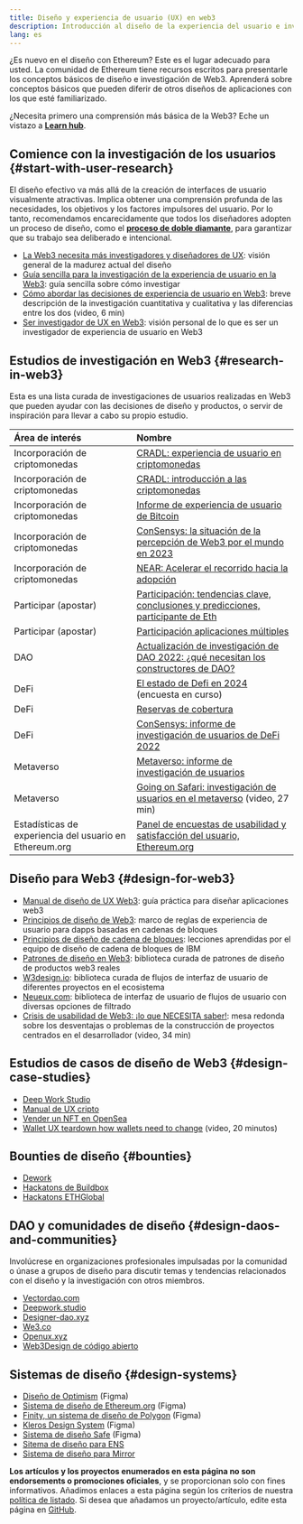 ```yaml
---
title: Diseño y experiencia de usuario (UX) en web3
description: Introducción al diseño de la experiencia del usuario e investigación en el espacio Web3 y Ethereum.
lang: es
---
```


¿Es nuevo en el diseño con Ethereum? Este es el lugar adecuado para usted. La comunidad de Ethereum tiene recursos escritos para presentarle los conceptos básicos de diseño e investigación de Web3. Aprenderá sobre conceptos básicos que pueden diferir de otros diseños de aplicaciones con los que esté familiarizado.

¿Necesita primero una comprensión más básica de la Web3? Eche un vistazo a [**Learn hub**](/learn/).

## Comience con la investigación de los usuarios {#start-with-user-research}

El diseño efectivo va más allá de la creación de interfaces de usuario visualmente atractivas. Implica obtener una comprensión profunda de las necesidades, los objetivos y los factores impulsores del usuario. Por lo tanto, recomendamos encarecidamente que todos los diseñadores adopten un proceso de diseño, como el [**proceso de doble diamante**](https://en.wikipedia.org/wiki/Double_Diamond_(design_process_model)), para garantizar que su trabajo sea deliberado e intencional.

- [La Web3 necesita más investigadores y diseñadores de UX](https://blog.akasha.org/akasha-conversations-9-web3-needs-more-ux-researchers-and-designers): visión general de la madurez actual del diseño
- [Guía sencilla para la investigación de la experiencia de usuario en la Web3](https://uxplanet.org/a-complete-guide-to-ux-research-for-web-3-0-products-d6bead20ebb1): guía sencilla sobre cómo investigar
- [Cómo abordar las decisiones de experiencia de usuario en Web3](https://archive.devcon.org/archive/watch/6/data-empathy-how-to-approach-ux-decisions-in-web3/): breve descripción de la investigación cuantitativa y cualitativa y las diferencias entre los dos (video, 6 min)
- [Ser investigador de UX en Web3](https://medium.com/@georgia.rakusen/what-its-like-being-a-user-researcher-in-web3-6a4bcc096849): visión personal de lo que es ser un investigador de experiencia de usuario en Web3

## Estudios de investigación en Web3 {#research-in-web3}

Esta es una lista curada de investigaciones de usuarios realizadas en Web3 que pueden ayudar con las decisiones de diseño y productos, o servir de inspiración para llevar a cabo su propio estudio.

| Área de interés                                                                           | Nombre                                                                                                                                                                                                  |
|:----------------------------------------------------------------------------------------- |:------------------------------------------------------------------------------------------------------------------------------------------------------------------------------------------------------- |
| <Tag variant="solid" status="success">Incorporación de criptomonedas</Tag>                         | [CRADL: experiencia de usuario en criptomonedas](https://docs.google.com/presentation/d/1s2OPSH5sMJzxRYaJSSRTe8W2iIoZx0PseIV-WeZWD1s/edit?usp=sharing)                                                  |
| <Tag variant="solid" status="success">Incorporación de criptomonedas</Tag>                         | [CRADL: introducción a las criptomonedas](https://docs.google.com/presentation/d/1R9nFuzA-R6SxaGCKhoMbE4Vxe0JxQSTiHXind3LVq_w/edit?usp=sharing)                                                         |
| <Tag variant="solid" status="success">Incorporación de criptomonedas</Tag>                         | [Informe de experiencia de usuario de Bitcoin](https://github.com/patestevao/BitcoinUX-report/blob/master/report.md)                                                                                    |
| <Tag variant="solid" status="success">Incorporación de criptomonedas</Tag>                         | [ConSensys: la situación de la percepción de Web3 por el mundo en 2023](https://consensys.io/insight-report/web3-and-crypto-global-survey-2023)                                                         |
| <Tag variant="solid" status="success">Incorporación de criptomonedas</Tag>                         | [NEAR: Acelerar el recorrido hacia la adopción](https://drive.google.com/file/d/1VuaQP4QSaQxR5ddQKTMGI0b0rWdP7uGn/view)                                                                                 |
| <Tag status="tag">Participar (apostar)</Tag>                                  | [Participación: tendencias clave, conclusiones y predicciones, participante de Eth](https://lookerstudio.google.com/u/0/reporting/cafcee00-e1af-4148-bae8-442a88ac75fa/page/p_ja2srdhh2c?s=hmbTWDh9hJo) |
| <Tag status="tag">Participar (apostar)</Tag>                                  | [Participación aplicaciones múltiples](https://github.com/threshold-network/UX-User-Research/blob/main/Multi-App%20Staking%20(MAS)/iterative-user-study/MAS%20Iterative%20User%20Study.pdf)             |
| <Tag variant="solid" status="error">DAO</Tag>                                                      | [Actualización de investigación de DAO 2022: ¿qué necesitan los constructores de DAO?](https://blog.aragon.org/2022-dao-research-update/)                                                               |
| <Tag status="error">DeFi</Tag>                                                    | [El estado de Defi en 2024](https://stateofdefi.org/) (encuesta en curso)                                                                                                                               |
| <Tag status="error">DeFi</Tag>                                                    | [Reservas de cobertura](https://github.com/threshold-network/UX-User-Research/tree/main/Keep%20Coverage%20Pool)                                                                                         |
| <Tag status="error">DeFi</Tag>                                                    | [ConSensys: informe de investigación de usuarios de DeFi 2022](https://cdn2.hubspot.net/hubfs/4795067/ConsenSys%20Codefi-Defi%20User%20ResearchReport.pdf)                                              |
| <Tag variant="solid">Metaverso</Tag>                                               | [Metaverso: informe de investigación de usuarios](https://www.politico.com/f/?id=00000187-7685-d820-a7e7-7e85d1420000)                                                                                  |
| <Tag variant="solid">Metaverso</Tag>                                               | [Going on Safari: investigación de usuarios en el metaverso](https://archive.devcon.org/archive/watch/6/going-on-safari-researching-users-in-the-metaverse/?tab=YouTube) (video, 27 min)                |
| <Tag variant="solid" status="tag">Estadísticas de experiencia del usuario en Ethereum.org</Tag> | [Panel de encuestas de usabilidad y satisfacción del usuario, Ethereum.org](https://lookerstudio.google.com/reporting/0a189a7c-a890-40db-a5c6-009db52c81c9)                                             |

## Diseño para Web3 {#design-for-web3}

- [Manual de diseño de UX Web3](https://web3ux.design/): guía práctica para diseñar aplicaciones web3
- [Principios de diseño de Web3](https://medium.com/@lyricalpolymath/web3-design-principles-f21db2f240c1): marco de reglas de experiencia de usuario para dapps basadas en cadenas de bloques
- [Principios de diseño de cadena de bloques](https://medium.com/design-ibm/blockchain-design-principles-599c5c067b6e): lecciones aprendidas por el equipo de diseño de cadena de bloques de IBM
- [Patrones de diseño en Web3](https://www.web3designpatterns.io/): biblioteca curada de patrones de diseño de productos web3 reales
- [W3design.io](https://w3design.io/): biblioteca curada de flujos de interfaz de usuario de diferentes proyectos en el ecosistema
- [Neueux.com](https://neueux.com/apps): biblioteca de interfaz de usuario de flujos de usuario con diversas opciones de filtrado
- [Crisis de usabilidad de Web3: ¡lo que NECESITA saber!](https://www.youtube.com/watch?v=oBSXT_6YDzg): mesa redonda sobre los desventajas o problemas de la construcción de proyectos centrados en el desarrollador (video, 34 min)

## Estudios de casos de diseño de Web3 {#design-case-studies}

- [Deep Work Studio](https://deepwork.studio/case-studies/)
- [Manual de UX cripto](https://www.cryptouxhandbook.com/)
- [Vender un NFT en OpenSea](https://builtformars.com/case-studies/opensea)
- [Wallet UX teardown how wallets need to change](https://www.youtube.com/watch?v=oTpuxYj8JWI&ab_channel=ETHDenver) (video, 20 minutos)

## Bounties de diseño {#bounties}

- [Dework](https://app.dework.xyz/bounties)
- [Hackatons de Buildbox](https://app.buidlbox.io/)
- [Hackatons ETHGlobal](https://ethglobal.com/)

## DAO y comunidades de diseño {#design-daos-and-communities}

Involúcrese en organizaciones profesionales impulsadas por la comunidad o únase a grupos de diseño para discutir temas y tendencias relacionados con el diseño y la investigación con otros miembros.

- [Vectordao.com](https://vectordao.com/)
- [Deepwork.studio](https://www.deepwork.studio/)
- [Designer-dao.xyz](https://www.designer-dao.xyz/)
- [We3.co](https://we3.co/)
- [Openux.xyz](https://openux.xyz/)
- [Web3Design de código abierto](https://www.web3designers.org/)

## Sistemas de diseño {#design-systems}

- [Diseño de Optimism](https://www.figma.com/@optimism) (Figma)
- [Sistema de diseño de Ethereum.org](https://www.figma.com/@ethdotorg) (Figma)
- [Finity, un sistema de diseño de Polygon](https://www.figma.com/community/file/1073921725197233598/finity-design-system) (Figma)
- [Kleros Design System](https://www.figma.com/community/file/999852250110186964/kleros-design-system) (Figma)
- [Sistema de diseño Safe](https://www.figma.com/community/file/1337417127407098506/safe-design-system) (Figma)
- [Sitema de diseño para ENS](https://thorin.ens.domains/)
- [Sistema de diseño para Mirror](https://degen-xyz.vercel.app/)

**Los artículos y los proyectos enumerados en esta página no son endorsements o promociones oficiales**, y se proporcionan solo con fines informativos. Añadimos enlaces a esta página según los criterios de nuestra [política de listado](/contributing/design/adding-design-resources). Si desea que añadamos un proyecto/artículo, edite esta página en [GitHub](https://github.com/ethereum/ethereum-org-website/blob/dev/public/content/developers/docs/design-and-ux/index.md).
